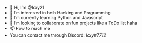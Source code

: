 - 👋 Hi, I’m @Icxy21
- 👀 I’m interested in both Hacking and Programming
- 🌱 I’m currently learning Python and Javascript
- 💞️ I’m looking to collaborate on fun projects like a ToDo list haha
- 📫 How to reach me 
 - You can contact me through Discord: *Icxy#7712*

<!---
Icxy21/Icxy21 is a ✨ special ✨ repository because its `README.md` (this file) appears on your GitHub profile.
You can click the Preview link to take a look at your changes.
--->
